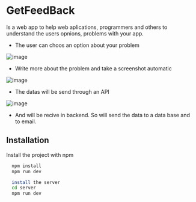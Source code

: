 # GetFeedBack 
Is a web app to help web aplications, programmers and others to understand the users opnions, problems with your app.

- The user can choos an option about your problem

![image](https://user-images.githubusercontent.com/65689259/173472141-c50b6dda-2858-4e5c-9073-7ca00b4ca31b.png)

- Write more about the problem and take a screenshot automatic

![image](https://user-images.githubusercontent.com/65689259/173472301-ae9ef595-92fa-4b2a-8df4-7599daa944a7.png)

- The datas will be send through an API

![image](https://user-images.githubusercontent.com/65689259/173472451-1891db2f-ea0d-42e5-b5ad-f9addacf9d9e.png)

- And will be recive in backend. So will send the data to a data base and to email.


## Installation

Install the project with npm

```bash
  npm install 
  npm run dev  
```
    
```bash
  install the server
  cd server
  npm run dev  
```
  
